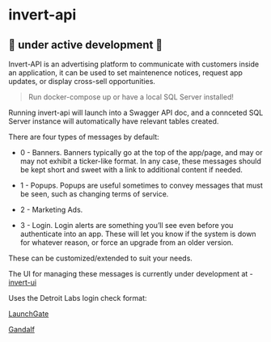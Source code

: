 # invert-api
## 🚧 under active development 🚧
Invert-API is an advertising platform to communicate with customers inside an application, it can be used to set maintenence notices, request app updates, or display cross-sell opportunities.

> Run docker-compose up or have a local SQL Server installed!

Running invert-api will launch into a Swagger API doc, and a connceted SQL Server instance will automatically have relevant tables created. 

There are four types of messages by default:

- 0 - Banners. Banners typically go at the top of the app/page, and may or may not exhibit a ticker-like format. In any case, these messages should be kept short and sweet with a link to additional content if needed.

- 1 - Popups. Popups are useful sometimes to convey messages that must be seen, such as changing terms of service.

- 2 - Marketing Ads.

- 3 - Login. Login alerts are something you’ll see even before you authenticate into an app. These will let you know if the system is down for whatever reason, or force an upgrade from an older version.

These can be customized/extended to suit your needs.


The UI for managing these messages is currently under development at - [invert-ui](https://github.com/behoyh/invert-ui)


Uses the Detroit Labs login check format:

[LaunchGate](https://github.com/dtrenz/LaunchGate)

[Gandalf](https://github.com/btkelly/gandalf)
